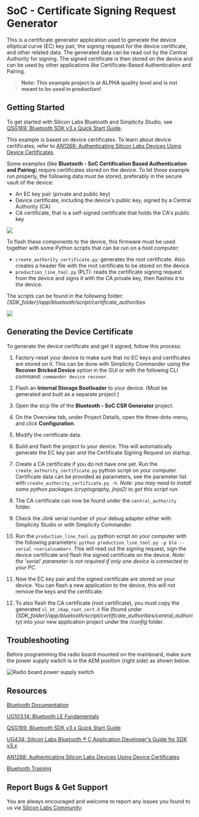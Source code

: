 # SoC - Certificate Signing Request Generator

This is a certificate generator application used to generate the device elliptical curve (EC) key pair, the signing request for the device certificate, and other related data. The generated data can be read out by the Central Authority for signing. The signed certificate is then stored on the device and can be used by other applications like Certificate-Based Authentication and Pairing.

> **Note: This example project is at ALPHA quality level and is not meant to be used in production!**

## Getting Started

To get started with Silicon Labs Bluetooth and Simplicity Studio, see [QSG169: Bluetooth SDK v3.x Quick Start Guide](https://www.silabs.com/documents/public/quick-start-guides/qsg169-bluetooth-sdk-v3x-quick-start-guide.pdf).

This example is based on device certificates. To learn about device certificates, refer to [AN1268: Authenticating Silicon Labs Devices Using Device Certificates](https://www.silabs.com/documents/public/application-notes/an1268-efr32-secure-identity.pdf).

Some examples (like **Bluetooth - SoC Certification Based Authentication and Pairing**) require certificates stored on the device. To let those example run properly, the following data must be stored, preferably in the secure vault of the device:
* An EC key pair (private and public key)
* Device certificate, including the device's public key, signed by a Central Authority (CA)
* CA certificate, that is a self-signed certificate that holds the CA's public key

![](readme_img1.png)

To flash these components to the device, this firmware must be used together with some Python scripts that can be run on a host computer:
* `create_authority_certificate.py`: generates the root certificate. Also creates a header file with the root certificate to be stored on the device.
* `production_line_tool.py` (PLT): reads the certificate signing request from the device and signs it with the CA private key, then flashes it to the device.

The scripts can be found in the following folder:
*{SDK_folder}/app/bluetooth/script/certificate_authorities*

![](readme_img2.png)

## Generating the Device Certificate

To generate the device certificate and get it signed, follow this process:

1. Factory-reset your device to make sure that no EC keys and certificates are stored on it. This can be done with Simplicity Commander using the **Recover Bricked Device** option in the GUI or with the following CLI command: `commander device recover`.

2. Flash an **Internal Storage Bootloader** to your device. (Must be generated and built as a separate project.)

3. Open the slcp file of the **Bluetooth - SoC CSR Generator** project.

4. On the Overview tab, under Project Details, open the three-dots-menu, and click **Configuration**.

5. Modify the certificate data.

6. Build and flash the project to your device. This will automatically generate the EC key pair and the Certificate Signing Request on startup.

7. Create a CA certificate if you do not have one yet. Run the `create_authority_certificate.py` python script on your computer. Certificate data can be provided as parameters, see the parameter list with `create_authority_certificate.py -h`. *Note: you may need to install some python packages (cryptography, jinja2) to get this script run.*

8. The CA certificate can now be found under the `central_authority` folder.

9. Check the Jlink serial number of your debug adapter either with Simplicity Studio or with Simplicity Commander.

10. Run the `production_line_tool.py` python script on your computer with the following parameters: 
`python production_line_tool.py -p ble --serial <serialnumber>`. This will read out the signing request, sign the device certificate and flash the signed certificate on the device. *Note: the 'serial' parameter is not required if only one device is connected to your PC.*

11. Now the EC key pair and the signed certificate are stored on your device. You can flash a new application to the device, this will not remove the keys and the certificate.

12. To also flash the CA certificate (root certificate), you must copy the generated `sl_bt_cbap_root_cert.h` file (found under *{SDK_folder}/app/bluetooth/script/certificate_authorities/central_authority*) into your new application project under the */config* folder.

## Troubleshooting

Before programming the radio board mounted on the mainboard, make sure the power supply switch is in the AEM position (right side) as shown below.

![Radio board power supply switch](readme_img0.png)

## Resources

[Bluetooth Documentation](https://docs.silabs.com/bluetooth/latest/)

[UG103.14: Bluetooth LE Fundamentals](https://www.silabs.com/documents/public/user-guides/ug103-14-fundamentals-ble.pdf)

[QSG169: Bluetooth SDK v3.x Quick Start Guide](https://www.silabs.com/documents/public/quick-start-guides/qsg169-bluetooth-sdk-v3x-quick-start-guide.pdf)

[UG434: Silicon Labs Bluetooth ® C Application Developer's Guide for SDK v3.x](https://www.silabs.com/documents/public/user-guides/ug434-bluetooth-c-soc-dev-guide-sdk-v3x.pdf)

[AN1268: Authenticating Silicon Labs Devices Using Device Certificates](https://www.silabs.com/documents/public/application-notes/an1268-efr32-secure-identity.pdf)

[Bluetooth Training](https://www.silabs.com/support/training/bluetooth)

## Report Bugs & Get Support

You are always encouraged and welcome to report any issues you found to us via [Silicon Labs Community](https://www.silabs.com/community).